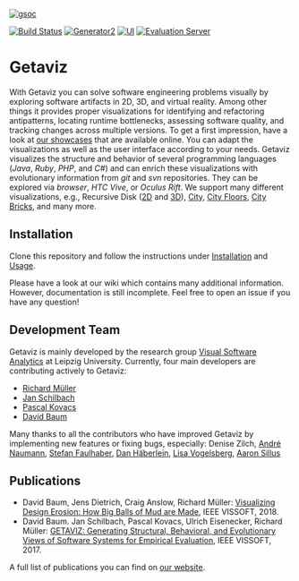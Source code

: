 [![gsoc](https://developers.google.com/open-source/gsoc/resources/downloads/GSoC-logo-horizontal-800.png)](https://github.com/softvis-research/Getaviz/wiki/GSoC-Ideas-2019)

[![Build Status](https://travis-ci.com/softvis-research/Getaviz.svg?branch=master)](https://travis-ci.com/softvis-research/Getaviz)
[![Generator2](https://img.shields.io/badge/docker-generator2-blue.svg)](https://hub.docker.com/r/getaviz/generator2)
[![UI](https://img.shields.io/badge/docker-ui-blue.svg)](https://hub.docker.com/r/getaviz/evaluationserver)
[![Evaluation Server](https://img.shields.io/badge/docker-evaluationserver-blue.svg)](https://hub.docker.com/r/getaviz/ui)

# Getaviz

With Getaviz you can solve software engineering problems visually by exploring software artifacts in 2D, 3D, and virtual reality. Among other things it provides proper visualizations for identifying and refactoring antipatterns, locating runtime bottlenecks, assessing software quality, and tracking changes across multiple versions. To get a first impression, have a look at [our showcases](http://home.uni-leipzig.de/svis/Showcases/) that are available online. You can adapt the visualizations as well as the user interface according to your needs. Getaviz visualizes the structure and behavior of several programming languages (*Java*, *Ruby*, *PHP*, and *C#*) and can enrich these visualizations with evolutionary information from *git* and *svn* repositories. They can be explored via *browser*, *HTC Vive*, or *Oculus Rift*. We support many different visualizations, e.g., Recursive Disk ([2D](https://home.uni-leipzig.de/svis/getaviz/index.php?setup=web/RD%20freemind&model=RD%20freemind) and [3D](https://home.uni-leipzig.de/svis/getaviz/index.php?setup=web/RD%20reek&model=RD%203D%20reek)), [City](https://home.uni-leipzig.de/svis/getaviz/index.php?setup=web/City%20freemind&model=City%20original%20freemind), [City Floors](https://home.uni-leipzig.de/svis/getaviz/index.php?setup=web/City%20freemind&model=City%20floor%20freemind), [City Bricks](https://home.uni-leipzig.de/svis/getaviz/index.php?setup=web/City%20freemind&model=City%20bricks%20freemind), and many more.

## Installation

Clone this repository and follow the instructions under [Installation](../../wiki/Installation) and [Usage](../../wiki/Usage). 

Please have a look at our wiki which contains many additional information. However, documentation is still incomplete. Feel free to open an issue if you have any question!

## Development Team

Getaviz is mainly developed by the research group [Visual Software Analytics](http://softvis.wifa.uni-leipzig.de) at Leipzig University. Currently, four main developers are contributing actively to Getaviz:
* [Richard Müller](https://github.com/rmllr)
* [Jan Schilbach](https://github.com/schilbach)
* [Pascal Kovacs](https://github.com/PascalKovacs)
* [David Baum](http://home.uni-leipzig.de/svis/Research%20Group/#DavidBaum)

Many thanks to all the contributors who have improved Getaviz by implementing new features or fixing bugs, especially: Denise Zilch, [André Naumann](https://github.com/sk2andy), [Stefan Faulhaber](https://github.com/StefanFaulhaber), [Dan Häberlein](https://github.com/dhaeb),  [Lisa Vogelsberg](https://github.com/Valekta/), [Aaron Sillus](https://github.com/AaronSil)

## Publications
* David Baum, Jens Dietrich, Craig Anslow, Richard Müller: [Visualizing Design Erosion: How Big Balls of Mud are Made](https://arxiv.org/abs/1807.06136), IEEE VISSOFT, 2018.
* David Baum. Jan Schilbach, Pascal Kovacs, Ulrich Eisenecker, Richard Müller: [GETAVIZ: Generating Structural, Behavioral, and Evolutionary Views of Software Systems for Empirical Evaluation](https://www.researchgate.net/publication/320083290_GETAVIZ_Generating_Structural_Behavioral_and_Evolutionary_Views_of_Software_Systems_for_Empirical_Evaluation), IEEE VISSOFT, 2017.

A full list of publications you can find on [our website](http://home.uni-leipzig.de/svis/Publications/).
